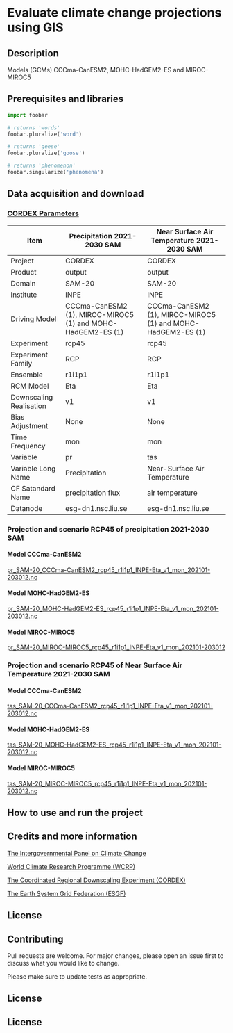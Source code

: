 # Evaluate climate change projections using GIS

## Description

Models (GCMs) CCCma-CanESM2, MOHC-HadGEM2-ES and MIROC-MIROC5

## Prerequisites and libraries

```python
import foobar

# returns 'words'
foobar.pluralize('word')

# returns 'geese'
foobar.pluralize('goose')

# returns 'phenomenon'
foobar.singularize('phenomena')
```

## Data acquisition and download

### [CORDEX Parameters](https://esgf-node.ipsl.upmc.fr/search/cordex-ipsl/)

| Item                    | Precipitation 2021-2030 SAM                                 | Near Surface Air Temperature 2021-2030 SAM                  |
|-------------------------|-------------------------------------------------------------|-------------------------------------------------------------|
| Project                 | CORDEX                                                      | CORDEX                                                      |
| Product                 | output                                                      | output                                                      |
| Domain                  | SAM-20                                                      | SAM-20                                                      |
| Institute               | INPE                                                        | INPE                                                        |
| Driving Model           | CCCma-CanESM2 (1), MIROC-MIROC5 (1) and MOHC-HadGEM2-ES (1) | CCCma-CanESM2 (1), MIROC-MIROC5 (1) and MOHC-HadGEM2-ES (1) |
| Experiment              | rcp45                                                       | rcp45                                                       |
| Experiment Family       | RCP                                                         | RCP                                                         |
| Ensemble                | r1i1p1                                                      | r1i1p1                                                      |
| RCM Model               | Eta                                                         | Eta                                                         |
| Downscaling Realisation | v1                                                          | v1                                                          |
| Bias Adjustment         | None                                                        | None                                                        |
| Time Frequency          | mon                                                         | mon                                                         |
| Variable                | pr                                                          | tas                                                         |
| Variable Long Name      | Precipitation                                               | Near-Surface Air Temperature                                |
| CF Satandard Name       | precipitation flux                                          | air temperature                                             |
| Datanode                | esg-dn1.nsc.liu.se                                          | esg-dn1.nsc.liu.se                                          |

### Projection and scenario RCP45 of precipitation 2021-2030 SAM  

#### Model CCCma-CanESM2
[pr_SAM-20_CCCma-CanESM2_rcp45_r1i1p1_INPE-Eta_v1_mon_202101-203012.nc](http://esg-dn1.nsc.liu.se/thredds/fileServer/esg_dataroot3/cordexdata/cordex/output/SAM-20/INPE/CCCma-CanESM2/rcp45/r1i1p1/INPE-Eta/v1/mon/pr/v20180507/pr_SAM-20_CCCma-CanESM2_rcp45_r1i1p1_INPE-Eta_v1_mon_202101-203012.nc)
#### Model MOHC-HadGEM2-ES
[pr_SAM-20_MOHC-HadGEM2-ES_rcp45_r1i1p1_INPE-Eta_v1_mon_202101-203012.nc](http://esg-dn1.nsc.liu.se/thredds/fileServer/esg_dataroot3/cordexdata/cordex/output/SAM-20/INPE/MOHC-HadGEM2-ES/rcp45/r1i1p1/INPE-Eta/v1/mon/pr/v20180507/pr_SAM-20_MOHC-HadGEM2-ES_rcp45_r1i1p1_INPE-Eta_v1_mon_202101-203012.nc)
#### Model MIROC-MIROC5
[pr_SAM-20_MIROC-MIROC5_rcp45_r1i1p1_INPE-Eta_v1_mon_202101-203012](http://esg-dn1.nsc.liu.se/thredds/fileServer/esg_dataroot3/cordexdata/cordex/output/SAM-20/INPE/MIROC-MIROC5/rcp45/r1i1p1/INPE-Eta/v1/mon/pr/v20180507/pr_SAM-20_MIROC-MIROC5_rcp45_r1i1p1_INPE-Eta_v1_mon_202101-203012.nc)

### Projection and scenario RCP45 of Near Surface Air Temperature 2021-2030 SAM 

#### Model CCCma-CanESM2
[tas_SAM-20_CCCma-CanESM2_rcp45_r1i1p1_INPE-Eta_v1_mon_202101-203012.nc](http://esg-dn1.nsc.liu.se/thredds/fileServer/esg_dataroot3/cordexdata/cordex/output/SAM-20/INPE/CCCma-CanESM2/rcp45/r1i1p1/INPE-Eta/v1/mon/tas/v20180507/tas_SAM-20_CCCma-CanESM2_rcp45_r1i1p1_INPE-Eta_v1_mon_202101-203012.nc)
#### Model MOHC-HadGEM2-ES
[tas_SAM-20_MOHC-HadGEM2-ES_rcp45_r1i1p1_INPE-Eta_v1_mon_202101-203012.nc](http://esg-dn1.nsc.liu.se/thredds/fileServer/esg_dataroot3/cordexdata/cordex/output/SAM-20/INPE/MOHC-HadGEM2-ES/rcp45/r1i1p1/INPE-Eta/v1/mon/tas/v20180507/tas_SAM-20_MOHC-HadGEM2-ES_rcp45_r1i1p1_INPE-Eta_v1_mon_202101-203012.nc)
#### Model MIROC-MIROC5
[tas_SAM-20_MIROC-MIROC5_rcp45_r1i1p1_INPE-Eta_v1_mon_202101-203012.nc](http://esg-dn1.nsc.liu.se/thredds/fileServer/esg_dataroot3/cordexdata/cordex/output/SAM-20/INPE/MIROC-MIROC5/rcp45/r1i1p1/INPE-Eta/v1/mon/tas/v20180507/tas_SAM-20_MIROC-MIROC5_rcp45_r1i1p1_INPE-Eta_v1_mon_202101-203012.nc)

## How to use and run the project

## 

## Credits and more information

[The Intergovernmental Panel on Climate Change](https://www.ipcc.ch/)

[World Climate Research Programme (WCRP)](https://www.wcrp-climate.org/)

[The Coordinated Regional Downscaling Experiment (CORDEX)](https://cordex.org/)

[The Earth System Grid Federation (ESGF)](https://esgf.llnl.gov/)


## License


## Contributing

Pull requests are welcome. For major changes, please open an issue first
to discuss what you would like to change.

Please make sure to update tests as appropriate.

## License

## License
